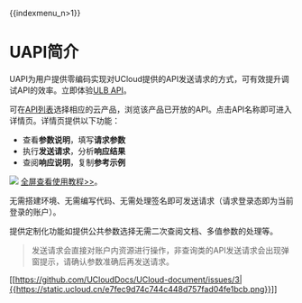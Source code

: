 {{indexmenu_n>1}}


# UAPI简介

UAPI为用户提供零编码实现对UCloud提供的API发送请求的方式，可有效提升调试API的效率。立即体验[ULB API](https://console.ucloud.cn/uapi/product?id=ulb)。


可在[API列表](https://console.ucloud.cn/uapi/ucloudapi)选择相应的云产品，浏览该产品已开放的API。点击API名称即可进入详情页。详情页提供以下功能：
* 查看**参数说明**，填写**请求参数**
* 执行**发送请求**，分析**响应结果**
* 查阅**响应说明**，复制**参考示例**

![](https://static.ucloud.cn/9f9152700a5146f08e70787b1d4add19.gif)
[全屏查看使用教程>>](https://static.ucloud.cn/9f9152700a5146f08e70787b1d4add19.gif)。

无需搭建环境、无需编写代码、无需处理签名即可发送请求（请求登录态即为当前登录的账户）。

提供定制化功能如提供公共参数选择无需二次查阅文档、多值参数的处理等。

> 发送请求会直接对账户内资源进行操作，非查询类的API发送请求会出现弹窗提示，请确认参数准确后再发送请求。

[[https://github.com/UCloudDocs/UCloud-document/issues/3|{{https://static.ucloud.cn/e7fec9d74c744c448d757fad04fe1bcb.png}}]]

